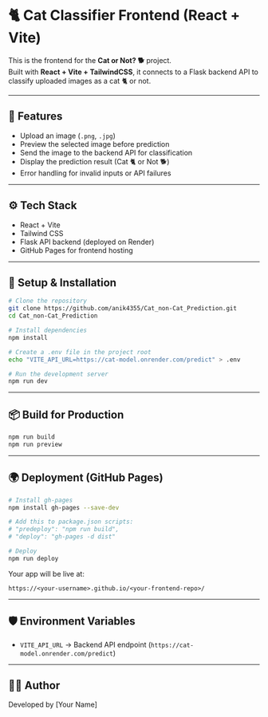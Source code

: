 # 🐈 Cat Classifier Frontend (React + Vite)

This is the frontend for the **Cat or Not? 🐕** project.  
Built with **React + Vite + TailwindCSS**, it connects to a Flask backend API to classify uploaded images as a cat 🐈 or not.

---

## 📸 Features

- Upload an image (`.png`, `.jpg`)
- Preview the selected image before prediction
- Send the image to the backend API for classification
- Display the prediction result (Cat 🐈 or Not 🐕)
- Error handling for invalid inputs or API failures

---

## ⚙️ Tech Stack

- React + Vite
- Tailwind CSS
- Flask API backend (deployed on Render)
- GitHub Pages for frontend hosting

---

## 🚀 Setup & Installation

```bash
# Clone the repository
git clone https://github.com/anik4355/Cat_non-Cat_Prediction.git
cd Cat_non-Cat_Prediction

# Install dependencies
npm install

# Create a .env file in the project root
echo "VITE_API_URL=https://cat-model.onrender.com/predict" > .env

# Run the development server
npm run dev
```

---

## 📦 Build for Production

```bash
npm run build
npm run preview
```

---

## 🌍 Deployment (GitHub Pages)

```bash
# Install gh-pages
npm install gh-pages --save-dev

# Add this to package.json scripts:
# "predeploy": "npm run build",
# "deploy": "gh-pages -d dist"

# Deploy
npm run deploy
```

Your app will be live at:

```
https://<your-username>.github.io/<your-frontend-repo>/
```

---

## 🛡️ Environment Variables

- `VITE_API_URL` → Backend API endpoint (`https://cat-model.onrender.com/predict`)

---

## 👨‍💻 Author

Developed by [Your Name]
